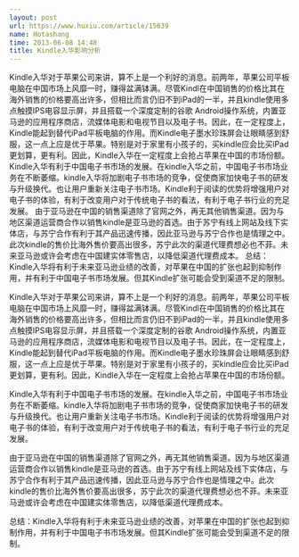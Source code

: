 ```yaml
---
layout: post
url: https://www.huxiu.com/article/15639
name: Hotashang
time: 2013-06-08 14:48
title: Kindle入华影响分析
---
```

Kindle入华对于苹果公司来讲，算不上是一个利好的消息。前两年，苹果公司平板电脑在中国市场上风靡一时，赚得盆满钵满。尽管Kindl在中国销售的价格比其在海外销售的价格要高出许多，但相比而言仍旧不到iPad的一半，并且kindle使用多点触摸IPS电容显示屏，并且搭载一个深度定制的谷歌 Android操作系统，内置亚马逊的应用程序商店，流媒体电影和电视节目以及电子书。因此，在一定程度上，Kindle能起到替代iPad平板电脑的作用。而Kindle电子墨水珍珠屏会让眼睛感到舒服，这一点上应是优于苹果。特别是对于家里有小孩子的，买kindle应会比买iPad更划算，更有利。因此，Kindle入华在一定程度上会抢占苹果在中国的市场份额。 Kindle入华有利于中国电子书市场的发展。在kindle入华之前，中国电子书市场业务在不断萎缩。kindle入华将加剧电子书市场的竞争，促使商家加快电子书的研发与升级换代。也让用户重新关注电子书市场。Kindle利于阅读的优势将增强用户对电子书的体验，有利于改变用户对于传统电子书的看法，有利于电子书行业的充足发展。 由于亚马逊在中国的销售渠道除了官网之外，再无其他销售渠道。因为与地区渠道运营商合作以销售kindle是亚马逊的首选。由于苏宁有线上网站及线下实体店，与苏宁合作有利于其产品迅速传播，因此亚马逊与苏宁合作也是情理之中。此次kindle的售价比海外售价要高出很多，苏宁此次的渠道代理费想必也不菲。未来亚马逊或许会考虑在中国建实体零售店，以降低渠道代理费成本。 总结：Kindle入华将有利于未来亚马逊业绩的改善，对苹果在中国的扩张也起到抑制作用，并有利于中国电子书市场发展。但其Kindle扩张可能会受到渠道不足的限制。

Kindle入华对于苹果公司来讲，算不上是一个利好的消息。前两年，苹果公司平板电脑在中国市场上风靡一时，赚得盆满钵满。尽管Kindl在中国销售的价格比其在海外销售的价格要高出许多，但相比而言仍旧不到iPad的一半，并且kindle使用多点触摸IPS电容显示屏，并且搭载一个深度定制的谷歌 Android操作系统，内置亚马逊的应用程序商店，流媒体电影和电视节目以及电子书。因此，在一定程度上，Kindle能起到替代iPad平板电脑的作用。而Kindle电子墨水珍珠屏会让眼睛感到舒服，这一点上应是优于苹果。特别是对于家里有小孩子的，买kindle应会比买iPad更划算，更有利。因此，Kindle入华在一定程度上会抢占苹果在中国的市场份额。

Kindle入华有利于中国电子书市场的发展。在kindle入华之前，中国电子书市场业务在不断萎缩。kindle入华将加剧电子书市场的竞争，促使商家加快电子书的研发与升级换代。也让用户重新关注电子书市场。Kindle利于阅读的优势将增强用户对电子书的体验，有利于改变用户对于传统电子书的看法，有利于电子书行业的充足发展。

由于亚马逊在中国的销售渠道除了官网之外，再无其他销售渠道。因为与地区渠道运营商合作以销售kindle是亚马逊的首选。由于苏宁有线上网站及线下实体店，与苏宁合作有利于其产品迅速传播，因此亚马逊与苏宁合作也是情理之中。此次kindle的售价比海外售价要高出很多，苏宁此次的渠道代理费想必也不菲。未来亚马逊或许会考虑在中国建实体零售店，以降低渠道代理费成本。

总结：Kindle入华将有利于未来亚马逊业绩的改善，对苹果在中国的扩张也起到抑制作用，并有利于中国电子书市场发展。但其Kindle扩张可能会受到渠道不足的限制。


